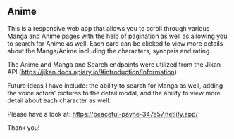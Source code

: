 ## Anime

This is a responsive web app that allows you to scroll through various Manga and Anime pages with the help of pagination as well as allowing you to search for Anime as well. Each card can be clicked to view more details about the Manga/Anime including the characters, synopsis and rating.

The Anime and Manga and Search endpoints were utilized from the Jikan API (https://jikan.docs.apiary.io/#introduction/information).

Future Ideas I have include: the ability to search for Manga as well, adding the voice actors' pictures to the detail modal, and the ability to view more detail about each character as well.

Please have a look at: https://peaceful-payne-347e57.netlify.app/

Thank you!
